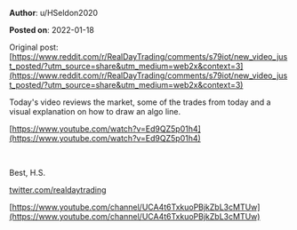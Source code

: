 **Author**: u/HSeldon2020

**Posted on**: 2022-01-18

Original post: [https://www.reddit.com/r/RealDayTrading/comments/s79iot/new_video_just_posted/?utm_source=share&utm_medium=web2x&context=3](https://www.reddit.com/r/RealDayTrading/comments/s79iot/new_video_just_posted/?utm_source=share&utm_medium=web2x&context=3)

Today's video reviews the market, some of the trades from today and a visual explanation on how to draw an algo line.  

[https://www.youtube.com/watch?v=Ed9QZ5p01h4](https://www.youtube.com/watch?v=Ed9QZ5p01h4)

&#x200B;

Best, H.S.

[twitter.com/realdaytrading](https://twitter.com/realdaytrading)

[https://www.youtube.com/channel/UCA4t6TxkuoPBjkZbL3cMTUw](https://www.youtube.com/channel/UCA4t6TxkuoPBjkZbL3cMTUw)